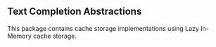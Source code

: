 ## Text Completion Abstractions

This package contains cache storage implementations using Lazy In-Memory cache storage.